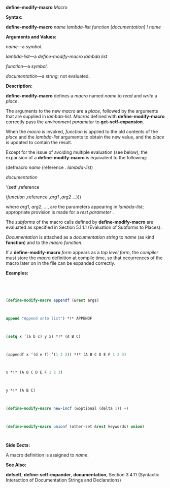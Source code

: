 **define-modify-macro** *Macro* 



**Syntax:** 



**define-modify-macro** *name lambda-list function* [*documentation*] *! name* 



**Arguments and Values:** 



*name*—a *symbol*. 



*lambda-list*—a *define-modify-macro lambda list* 



*function*—a *symbol*. 



*documentation*—a *string*; not evaluated. 



**Description:** 



**define-modify-macro** defines a *macro* named *name* to *read* and *write* a *place*. 



The arguments to the new *macro* are a *place*, followed by the arguments that are supplied in *lambda-list*. *Macros* defined with **define-modify-macro** correctly pass the *environment parameter* to **get-setf-expansion**. 



When the *macro* is invoked, *function* is applied to the old contents of the *place* and the *lambda-list* arguments to obtain the new value, and the *place* is updated to contain the result. 



Except for the issue of avoiding multiple evaluation (see below), the expansion of a **define-modify-macro** is equivalent to the following: 



(defmacro *name* (reference . *lambda-list*) 



*documentation* 



‘(setf ,reference 



(*function* ,reference ,*arg1* ,*arg2* ...))) 



where *arg1*, *arg2*, ..., are the parameters appearing in *lambda-list*; appropriate provision is made for a *rest parameter* . 



The *subforms* of the macro calls defined by **define-modify-macro** are evaluated as specified in Section 5.1.1.1 (Evaluation of Subforms to Places). 



*Documentation* is attached as a *documentation string* to *name* (as kind **function**) and to the *macro function*. 



If a **define-modify-macro** *form* appears as a *top level form*, the *compiler* must store the *macro* definition at compile time, so that occurrences of the macro later on in the file can be expanded correctly. 







 



 



**Examples:**
```lisp
 



(define-modify-macro appendf (&rest args) 



append "Append onto list") *!* APPENDF 



(setq x ’(a b c) y x) *!* (A B C) 



(appendf x ’(d e f) ’(1 2 3)) *!* (A B C D E F 1 2 3) 



x *!* (A B C D E F 1 2 3) 



y *!* (A B C) 



(define-modify-macro new-incf (&optional (delta 1)) +) 



(define-modify-macro unionf (other-set &rest keywords) union) 




```
**Side Eects:** 



A macro definition is assigned to *name*. 



**See Also:** 



**defsetf**, **define-setf-expander**, **documentation**, Section 3.4.11 (Syntactic Interaction of Documentation Strings and Declarations) 



